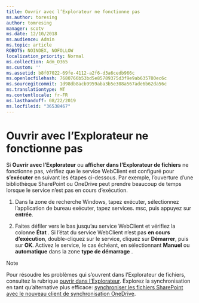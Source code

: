 ```yaml
---
title: Ouvrir avec l’Explorateur ne fonctionne pas
ms.author: toresing
author: tomresing
manager: scotv
ms.date: 12/10/2018
ms.audience: Admin
ms.topic: article
ROBOTS: NOINDEX, NOFOLLOW
localization_priority: Normal
ms.collection: Adm_O365
ms.custom: ''
ms.assetid: b8f07022-69fe-4112-a2f6-d3a6cedb966c
ms.openlocfilehash: 7680766b53bd5e85789375d3f9e9ab635780ec6c
ms.sourcegitcommit: 1d98db8acb9959aba3b5e308a567ade6b62da56c
ms.translationtype: MT
ms.contentlocale: fr-FR
ms.lasthandoff: 08/22/2019
ms.locfileid: "36538467"
---
```

# <a name="open-with-explorer-isnt-working"></a>Ouvrir avec l’Explorateur ne fonctionne pas

Si **Ouvrir avec l’Explorateur** ou **afficher dans l’Explorateur de fichiers** ne fonctionne pas, vérifiez que le service WebClient est configuré pour **s’exécuter** en suivant les étapes ci-dessous. Par exemple, l’ouverture d’une bibliothèque SharePoint ou OneDrive peut prendre beaucoup de temps lorsque le service n’est pas en cours d’exécution. 
  
1. Dans la zone de recherche Windows, tapez exécuter, sélectionnez l’application de bureau exécuter, tapez services. msc, puis appuyez sur **entrée**.
    
2. Faites défiler vers le bas jusqu’au service WebClient et vérifiez la colonne **État** . Si l’état du service WebClient n’est pas **en cours d’exécution**, double-cliquez sur le service, cliquez sur **Démarrer**, puis sur **OK**. Activez le service, le cas échéant, en sélectionnant **Manuel** ou **automatique** dans la zone **type de démarrage** . 
    
> [!NOTE]
> Pour résoudre les problèmes qui s’ouvrent dans l’Explorateur de fichiers, consultez la rubrique [ouvrir dans l’Explorateur](https://go.microsoft.com/fwlink/?linkid=871665). Explorez la synchronisation en tant qu’alternative plus efficace: [synchroniser les fichiers SharePoint avec le nouveau client de synchronisation OneDrive](https://go.microsoft.com/fwlink/?linkid=871666). 
  

